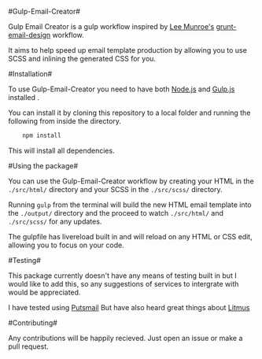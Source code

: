 #Gulp-Email-Creator#

Gulp Email Creator is a gulp workflow inspired by [Lee Munroe's](https://github.com/leemunroe) [grunt-email-design](https://github.com/leemunroe/grunt-email-design)  workflow.

It aims to help speed up email template production by allowing you to use SCSS and inlining the generated CSS for you.

#Installation#

To use Gulp-Email-Creator you need to have both [Node.js](http://nodejs.org/) and [Gulp.js](http://gulpjs.com/) installed . 

You can install it by cloning this repository to a local folder and running the following from inside the directory.

```javascript
    npm install
```
This will install all dependencies.

#Using the package#

You can use the Gulp-Email-Creator workflow by creating your HTML in the `./src/html/` directory and your SCSS in the `./src/scss/` directory.

Running `gulp` from the terminal will build the new HTML email template into the `./output/` directory and the proceed to watch `./src/html/` and `./src/scss/` for any updates.

The gulpfile has livereload built in and will reload on any HTML or CSS edit, allowing you to focus on your code.

#Testing#

This package currently doesn't have any means of testing built in but I would like to add this, so any suggestions of services to intergrate with would be appreciated. 

I have tested using [Putsmail](http://putsmail.com/) But have also heard great things about [Litmus](http://litmus.com/)

#Contributing#

Any contributions will be happily recieved. Just open an issue or make a pull request.